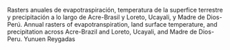 Rasters anuales de evapotraspiración, temperatura de la superfice terrestre y precipitación a lo largo de Acre-Brasil y Loreto, Ucayali, y Madre de Dios-Perú.
Annual rasters of evapotranspiration, land surface temperature, and precipitation across Acre-Brazil and Loreto, Ucayali, and Madre de Dios-Peru.
Yunuen Reygadas
